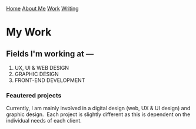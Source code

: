 [Home](index.md) [About Me](./about.md) [Work](./work/index.md) [Writing](./writing/index.md)

# My Work

## Fields I'm working at —

1. UX, UI & WEB DESIGN
2. GRAPHIC DESIGN
3. FRONT-END DEVELOPMENT 



### Feautered projects
Currently, I am mainly involved in a digital design (web, UX & UI design) and graphic design.  Each project is slightly different as this is dependent on the individual needs of each client.
